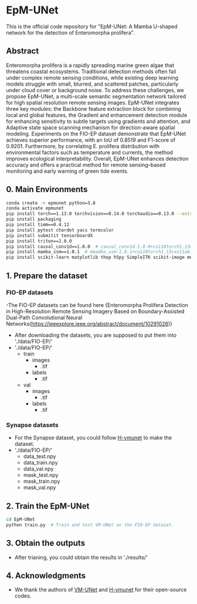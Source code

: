 # EpM-UNet
This is the official code repository for "EpM-UNet: A Mamba U-shaped network for the detection of Enteromorpha prolifera".

## Abstract
Enteromorpha prolifera is a rapidly spreading marine green algae that threatens coastal ecosystems. Traditional detection methods often fail under complex remote sensing conditions, while existing deep learning models struggle with small, blurred, and scattered patches, particularly under cloud cover or background noise. To address these challenges, we propose EpM-UNet, a multi-scale semantic segmentation network tailored for high spatial resolution remote sensing images. EpM-UNet integrates three key modules: the Backbone feature extraction block for combining local and global features, the Gradient and enhancement detection module for enhancing sensitivity to subtle targets using gradients and attention, and Adaptive state space scanning mechanism for direction-aware spatial modeling. Experiments on the FIO-EP dataset demonstrate that EpM-UNet achieves superior performance, with an IoU of 0.8519 and F1-score of 0.9201. Furthermore, by correlating E. prolifera distribution with environmental factors such as temperature and currents, the method improves ecological interpretability. Overall, EpM-UNet enhances detection accuracy and offers a practical method for remote sensing–based monitoring and early warning of green tide events.

## 0. Main Environments
```bash
conda create -n epmunet python=3.8
conda activate epmunet
pip install torch==1.13.0 torchvision==0.14.0 torchaudio==0.13.0 --extra-index-url https://download.pytorch.org/whl/cu117
pip install packaging
pip install timm==0.4.12
pip install pytest chardet yacs termcolor
pip install submitit tensorboardX
pip install triton==2.0.0
pip install causal_conv1d==1.0.0  # causal_conv1d-1.0.0+cu118torch1.13cxx11abiFALSE-cp38-cp38-linux_x86_64.whl
pip install mamba_ssm==1.0.1  # mmamba_ssm-1.0.1+cu118torch1.13cxx11abiFALSE-cp38-cp38-linux_x86_64.whl
pip install scikit-learn matplotlib thop h5py SimpleITK scikit-image medpy yacs
```

## 1. Prepare the dataset
### FIO-EP datasets
-The FIO-EP datasets can be found here {Enteromorpha Prolifera Detection in High-Resolution Remote Sensing Imagery Based on Boundary-Assisted Dual-Path Convolutional Neural Networks(https://ieeexplore.ieee.org/abstract/document/10291028)}
- After downloading the datasets, you are supposed to put them into './data/FIO-EP/'
- './data/FIO-EP/'
  - train
    - images
      - .tif
    - labels
      - .tif
  - val
    - images
      - .tif
    - labels
      - .tif

### Synapse datasets
- For the Synapse dataset, you could follow [H-vmunet](https://github.com/wurenkai/H-vmunet?tab=readme-ov-file) to make the dataset.
- './data/FIO-EP/'
  - data_test.npy
  - data_train.npy
  - data_val.npy
  - mask_test.npy
  - mask_train.npy
  - mask_val.npy
 
## 2. Train the EpM-UNet
```bash
cd EpM-UNet
python train.py  # Train and test VM-UNet on the FIO-EP dataset.
```


## 3. Obtain the outputs
- After trianing, you could obtain the results in './results/'

## 4. Acknowledgments
- We thank the authors of [VM-UNet](https://github.com/JCruan519/VM-UNet) and [H-vmunet](https://github.com/wurenkai/H-vmunet) for their open-source codes.
